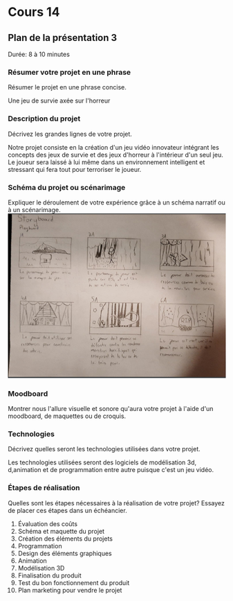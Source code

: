 # Cours 14
## Plan de la présentation 3
Durée: 8 à 10 minutes

### Résumer votre projet en une phrase
Résumer le projet en une phrase concise.   

Une jeu de survie axée sur l'horreur

### Description du projet 
Décrivez les grandes lignes de votre projet. 

Notre projet consiste en la création d'un jeu vidéo innovateur intégrant les concepts des jeux de survie et des jeux d'horreur à l'intérieur d'un seul jeu. Le joueur sera laissé à lui même dans un environnement intelligent et stressant qui fera tout pour terroriser le joueur. 

### Schéma du projet ou scénarimage
Expliquer le déroulement de votre expérience grâce à un schéma narratif ou à un scénarimage. 
![scen](image/scen.png)
### Moodboard
Montrer nous l'allure visuelle et sonore qu'aura votre projet à l'aide d'un moodboard, de maquettes ou de croquis. 

### Technologies
Décrivez quelles seront les technologies utilisées dans votre projet. 

Les technologies utilisées seront des logiciels de modélisation 3d, d,animation et de programmation entre autre puisque c'est un jeu vidéo.

### Étapes de réalisation
Quelles sont les étapes nécessaires à la réalisation de votre projet? Essayez de placer ces étapes dans un échéancier. 

1. Évaluation des coûts
2. Schéma et maquette du projet
3. Création des éléments du projets
4. Programmation
5. Design des éléments graphiques
6. Animation
7. Modélisation 3D
8. Finalisation du produit
9. Test du bon fonctionnement du produit
10. Plan marketing pour vendre le projet

